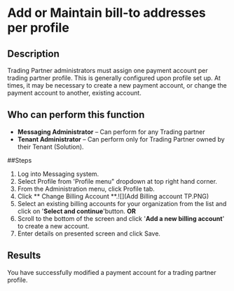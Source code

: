 # Add or Maintain bill-to addresses per profile
## Description
Trading Partner administrators must assign one payment account per trading partner profile. This is generally configured upon profile set up. At times, it may be necessary to create a new payment account, or change the payment account to another, existing account.
## Who can perform this function
* **Messaging Administrator** – Can perform for any Trading partner
* **Tenant Administrator** – Can perform only for Trading Partner owned by their Tenant (Solution).

##Steps
1. Log into Messaging system.
2. Select Profile from 'Profile menu" dropdown at top right hand corner.
3. From the Administration menu, click Profile tab.
4. Click ** Change Billing Account **.![](Add Billing account TP.PNG)
5. Select an existing billing accounts for your organization from the list and click on '**Select and continue**'button. **OR**
6. Scroll to the bottom of the screen and click '**Add a new billing account**' to create a new account.
7. Enter details on presented screen and click Save.

## Results

You have successfully modified a payment account for a trading partner profile.
